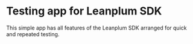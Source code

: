 # Testing app for Leanplum SDK

This simple app has all features of the Leanplum SDK arranged for quick and repeated testing.
